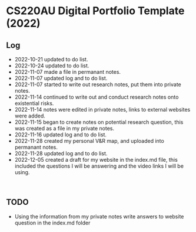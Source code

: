 # CS220AU Digital Portfolio Template (2022)

## Log
- 2022-10-21 updated to do list.
- 2022-10-24 updated to do list.
- 2022-11-07 made a file in permanant notes.
- 2022-11-07 updated log and to do list.
- 2022-11-07 started to write out research notes, put them into private notes.
- 2022-11-14 continued to write out and conduct research notes onto existential risks.
- 2022-11-14 notes were edited in private notes, links to external websites were added.
- 2022-11-15 began to create notes on potential research question, this was created as a file in my private notes.
- 2022-11-16 updated log and to do list.
- 2022-11-28 created my personal V&R map, and uploaded into permanant notes.
- 2022-11-28 updated log and to do list.
- 2022-12-05 created a draft for my website in the index.md file, this included the questions I will be answering and the video links I will be using.

<br>

## TODO
- Using the information from my private notes write answers to website question in the index.md folder
